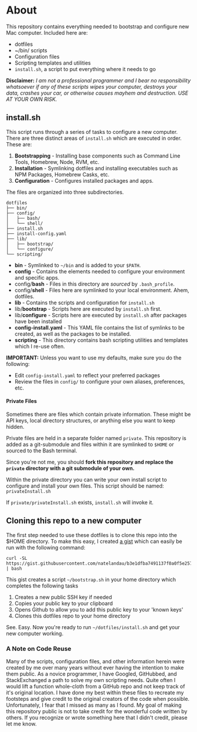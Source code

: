 # About

This repository contains everything needed to bootstrap and configure new Mac computer. Included here are:

-   dotfiles
-   ~/bin/ scripts
-   Configuration files
-   Scripting templates and utilities
-   `install.sh`, a script to put everything where it needs to go

**Disclaimer:** _I am not a professional programmer and I bear no responsibility whatsoever if any of these scripts wipes your computer, destroys your data, crashes your car, or otherwise causes mayhem and destruction. USE AT YOUR OWN RISK._

## install.sh

This script runs through a series of tasks to configure a new computer. There are three distinct areas of `install.sh` which are executed in order. These are:

1. **Bootstrapping** - Installing base components such as Command Line Tools, Homebrew, Node, RVM, etc.
2. **Installation** - Symlinking dotfiles and installing executables such as NPM Packages, Homebrew Casks, etc.
3. **Configuration** - Configures installed packages and apps.

The files are organized into three subdirectories.

```
dotfiles
├── bin/
├── config/
│   ├── bash/
│   └── shell/
├── install.sh
├── install-config.yaml
├── lib/
│   ├── bootstrap/
│   └── configure/
└── scripting/
```

-   **bin** - Symlinked to `~/bin` and is added to your `$PATH`.
-   **config** - Contains the elements needed to configure your environment and specific apps.
-   config/**bash** - Files in this directory are _sourced_ by `.bash_profile`.
-   config/**shell** - Files here are symlinked to your local environment. Ahem, dotfiles.
-   **lib** - Contains the scripts and configuration for `install.sh`
-   lib/**bootstrap** - Scripts here are executed by `install.sh` first.
-   lib/**configure** - Scripts here are executed by `install.sh` after packages have been installed
-   **config-install.yaml** - This YAML file contains the list of symlinks to be created, as well as the packages to be installed.
-   **scripting** - This directory contains bash scripting utilities and templates which I re-use often.

**IMPORTANT:** Unless you want to use my defaults, make sure you do the following:

-   Edit `config-install.yaml` to reflect your preferred packages
-   Review the files in `config/` to configure your own aliases, preferences, etc.

#### Private Files

Sometimes there are files which contain private information. These might be API keys, local directory structures, or anything else you want to keep hidden.

Private files are held in a separate folder named `private`. This repository is added as a git-submodule and files within it are symlinked to `$HOME` or sourced to the Bash terminal.

Since you're not me, you should **fork this repository and replace the `private` directory with a git submodule of your own.**

Within the private directory you can write your own install script to configure and install your own files. This script should be named: `privateInstall.sh`

If `private/privateInstall.sh` exists, `install.sh` will invoke it.

## Cloning this repo to a new computer

The first step needed to use these dotfiles is to clone this repo into the $HOME directory. To make this easy, I created [a gist](https://gist.github.com/natelandau/b6ec165862277f3a7a4beff76da53a9c) which can easily be run with the following command:

```
curl -SL https://gist.githubusercontent.com/natelandau/b3e1dfba7491137f0a0f5e25721fffc2/raw/d98763695a0ddef1de9db2383f43149005423f20/bootstrapNewMac | bash
```

This gist creates a script `~/bootstrap.sh` in your home directory which completes the following tasks

1. Creates a new public SSH key if needed
2. Copies your public key to your clipboard
3. Opens Github to allow you to add this public key to your 'known keys'
4. Clones this dotfiles repo to your home directory

See. Easy. Now you're ready to run `~/dotfiles/install.sh` and get your new computer working.

### A Note on Code Reuse

Many of the scripts, configuration files, and other information herein were created by me over many years without ever having the intention to make them public. As a novice programmer, I have Googled, GitHubbed, and StackExchanged a path to solve my own scripting needs. Quite often I would lift a function whole-cloth from a GitHub repo and not keep track of it's original location. I have done my best within these files to recreate my footsteps and give credit to the original creators of the code when possible. Unfortunately, I fear that I missed as many as I found. My goal of making this repository public is not to take credit for the wonderful code written by others. If you recognize or wrote something here that I didn't credit, please let me know.
